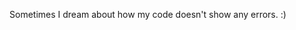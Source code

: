 Sometimes I dream about how my code doesn't show any errors. :)
<!---
anivarsh58/anivarsh58 is a ✨ special ✨ repository because its `README.md` (this file) appears on your GitHub profile.
You can click the Preview link to take a look at your changes.
--->
